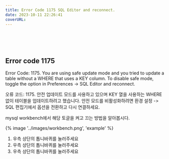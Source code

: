 ```yaml
---
title: Error Code 1175 SQL Editor and reconnect.
date: 2023-10-11 22:26:41
coverURL: 
---
```

<br />
<br />
<br />

## Error code 1175

Error Code: 1175. You are using safe update mode and you tried to update a table without a WHERE that uses a KEY column. To disable safe mode, toggle the option in Preferences -> SQL Editor and reconnect.

오류 코드: 1175. 안전 업데이트 모드를 사용하고 있으며 KEY 열을 사용하는 WHERE 없이 테이블을 업데이트하려고 했습니다. 안전 모드를 비활성화하려면 환경 설정 -> SQL 편집기에서 옵션을 전환하고 다시 연결하세요.

mysql workbench에서 해당 토글을 켜고 끄는 방법을 알아봅시다.

{% image '../images/workbench.png', 'example' %}
1. 우측 상단의 톱니바퀴를 눌러주세요
2. 우측 상단의 톱니바퀴를 눌러주세요
3. 우측 상단의 톱니바퀴를 눌러주세요

